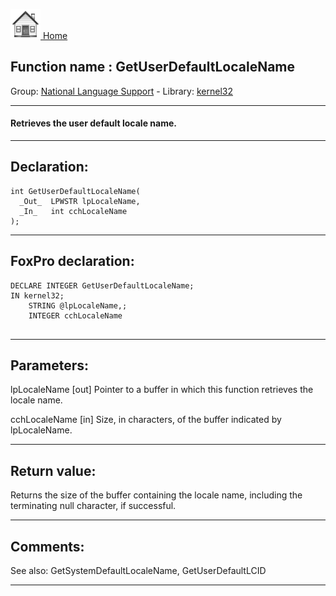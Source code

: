 [<img src="../../images/home.png"> Home ](https://github.com/VFPX/Win32API)  

## Function name : GetUserDefaultLocaleName
Group: [National Language Support](../../functions_group.md#National_Language_Support)  -  Library: [kernel32](../../../libraries.md#kernel32)  
***  


#### Retrieves the user default locale name.
***  


## Declaration:
```foxpro  
int GetUserDefaultLocaleName(
  _Out_  LPWSTR lpLocaleName,
  _In_   int cchLocaleName
);  
```  
***  


## FoxPro declaration:
```foxpro  
DECLARE INTEGER GetUserDefaultLocaleName;
IN kernel32;
	STRING @lpLocaleName,;
	INTEGER cchLocaleName
  
```  
***  


## Parameters:
lpLocaleName [out]
Pointer to a buffer in which this function retrieves the locale name.

cchLocaleName [in]
Size, in characters, of the buffer indicated by lpLocaleName.  
***  


## Return value:
Returns the size of the buffer containing the locale name, including the terminating null character, if successful.  
***  


## Comments:
See also: GetSystemDefaultLocaleName, GetUserDefaultLCID   
  
***  

